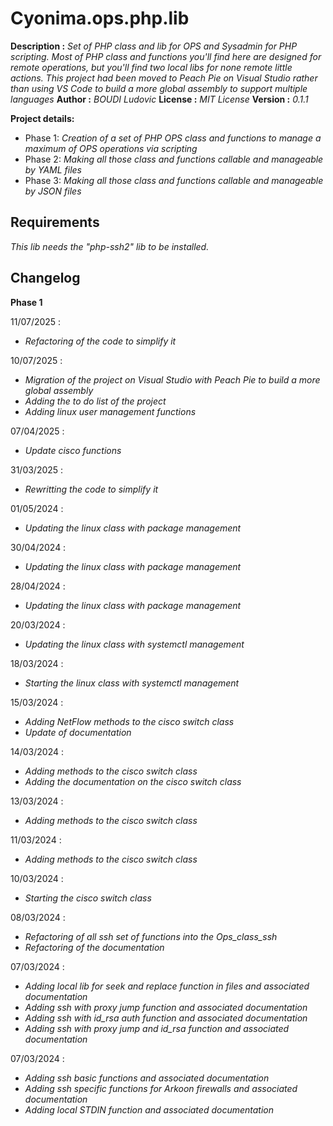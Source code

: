 # Cyonima.ops.php.lib

__Description :__  *Set of PHP class and lib for OPS and Sysadmin for PHP scripting. Most of PHP class and functions you'll find here are designed for remote operations, but you'll find two local libs for none remote little actions. This project had been moved to Peach Pie on Visual Studio rather than using VS Code to build a more global assembly to support multiple languages*
__Author :__ *BOUDI Ludovic*
__License :__ *MIT License*
__Version :__ *0.1.1*


__Project details:__

* Phase 1: *Creation of a set of PHP OPS class and functions to manage a maximum of OPS operations via scripting*
* Phase 2: *Making all those class and functions callable and manageable by YAML files*
* Phase 3: *Making all those class and functions callable and manageable by JSON files*

## Requirements

*This lib needs the "php-ssh2" lib to be installed.*

## Changelog

__Phase 1__

11/07/2025 :
* *Refactoring of the code to simplify it*

10/07/2025 :
* *Migration of the project on Visual Studio with Peach Pie to build a more global assembly*
* *Adding the to do list of the project*
* *Adding linux user management functions*

07/04/2025 :
* *Update cisco functions*
  
31/03/2025 :
* *Rewritting the code to simplify it*

01/05/2024 :
* *Updating the linux class with package management*

30/04/2024 :
* *Updating the linux class with package management*

28/04/2024 :
* *Updating the linux class with package management*

20/03/2024 :
* *Updating the linux class with systemctl management*

18/03/2024 :
* *Starting the linux class with systemctl management*

15/03/2024 :
* *Adding NetFlow methods to the cisco switch class*
* *Update of documentation*

14/03/2024 :
* *Adding methods to the cisco switch class*
* *Adding the documentation on the cisco switch class*

13/03/2024 :
* *Adding methods to the cisco switch class*

11/03/2024 :
* *Adding methods to the cisco switch class*

10/03/2024 :
* *Starting the cisco switch class*

08/03/2024 :
* *Refactoring of all ssh set of functions into the Ops_class_ssh* 
* *Refactoring of the documentation*

07/03/2024 :
* *Adding local lib for seek and replace function in files and associated documentation*
* *Adding ssh with proxy jump function and associated documentation*
* *Adding ssh with id_rsa auth function and associated documentation*
* *Adding ssh with proxy jump and id_rsa function and associated documentation*

07/03/2024 :
* *Adding ssh basic functions and associated documentation*
* *Adding ssh specific functions for Arkoon firewalls and associated documentation*
* *Adding local STDIN function and associated documentation*


